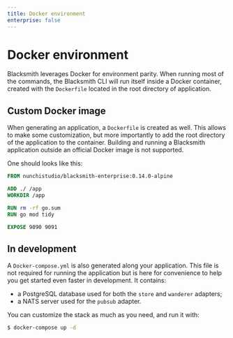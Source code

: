 ```yaml
---
title: Docker environment
enterprise: false
---
```


# Docker environment

Blacksmith leverages Docker for environment parity. When running most of the
commands, the Blacksmith CLI will run itself inside a Docker container, created
with the `Dockerfile` located in the root directory of application.

## Custom Docker image

When generating an application, a `Dockerfile` is created as well. This allows to
make some customization, but more importantly to add the root directory of the
application to the container. Building and running a Blacksmith application outside
an official Docker image is not supported.

One should looks like this:
```dockerfile
FROM nunchistudio/blacksmith-enterprise:0.14.0-alpine

ADD ./ /app
WORKDIR /app

RUN rm -rf go.sum
RUN go mod tidy

EXPOSE 9090 9091
```

## In development

A `Docker-compose.yml` is also generated along your application. This file is
not required for running the application but is here for convenience to help you
get started even faster in development. It contains:
- a PostgreSQL database used for both the `store` and `wanderer` adapters;
- a NATS server used for the `pubsub` adapter.

You can customize the stack as much as you need, and run it with:
```bash
$ docker-compose up -d
```
